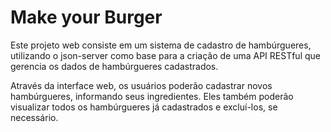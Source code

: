 # Make your Burger
Este projeto web consiste em um sistema de cadastro de hambúrgueres, utilizando o json-server como base para a criação de uma API RESTful que gerencia os dados de hambúrgueres cadastrados.

Através da interface web, os usuários poderão cadastrar novos hambúrgueres, informando seus ingredientes. Eles também poderão visualizar todos os hambúrgueres já cadastrados e excluí-los, se necessário.
